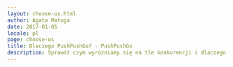 ```yaml
---
layout: choose-us.html
author: Agata Matoga
date: 2017-01-05
locale: pl
page: choose-us
title: Dlaczego PushPushGo? - PushPushGo
description: Sprawdź czym wyróżniamy się na tle konkurencji i dlaczego 95% Klientów zostaje z nami na stałe.
---
```

